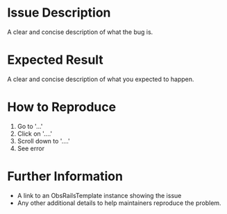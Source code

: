 Issue Description
=================
A clear and concise description of what the bug is.

Expected Result
============
A clear and concise description of what you expected to happen.

How to Reproduce
===============
1. Go to '...'
2. Click on '....'
3. Scroll down to '....'
4. See error

Further Information
===============
* A link to an ObsRailsTemplate instance showing the issue
* Any other additional details to help maintainers reproduce the problem.
